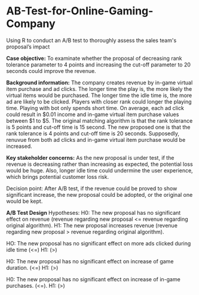 # AB-Test-for-Online-Gaming-Company
Using R to conduct an A/B test to thoroughly assess the sales team's proposal’s impact

**Case objective:**
To examinate whether the proposal of
decreasing rank tolerance parameter to 4 points and increasing the
cut-off parameter to 20 seconds could improve the revenue.

**Background information:**
The company creates revenue by in-game virtual
item purchase and ad clicks. The longer time the play is, the more
likely the virtual items would be purchased. The longer time the idle
time is, the more ad are likely to be clicked. Players with closer rank
could longer the playing time. Playing with bot only spends short time.
On average, each ad click could result in \$0.01 income and in-game
virtual item purchase values between \$1 to \$5. The original matching
algorithm is that the rank tolerance is 5 points and cut-off time is 15
second. The new proposed one is that the rank tolerance is 4 points and
cut-off time is 20 seconds. Supposedly, renuvue from both ad clicks and
in-game virtual item purchase would be increased.

**Key stakeholder concerns:**
As the new proposal is under test, if the
revenue is decreasing rather than increasing as expected, the potential
loss would be huge. Also, longer idle time could undermine the user
experience, which brings potential customer loss risk.

Decision point: After A/B test, if the revenue could be proved to show
significant increase, the new proposal could be adopted, or the original
one would be kept.

**A/B Test Design** 
Hypotheses: H0: The new proposal has no significant
effect on revenue (revenue regarding new proposal \<= revenue regarding
original algorithm). H1: The new proposal increases revenue (revenue
regarding new proposal \> revenue regarding original algorithm).

HO: The new proposal has no significant effect on more ads clicked
during idle time (\<=) H1: (\>)

H0: The new proposal has no significant effect on increase of game
duration. (\<=) H1: (\>)

H0: The new proposal has no significant effect on increase of in-game
purchases. (\<=). H1: (\>)
